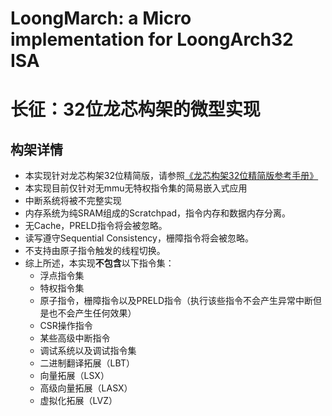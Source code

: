 # LoongMarch: a Micro implementation for LoongArch32 ISA
# 长征：32位龙芯构架的微型实现

## 构架详情
* 本实现针对龙芯构架32位精简版，请参照[《龙芯构架32位精简版参考手册》](http://www.loongson.cn/uploadfile/cpu/LoongsonArch32.pdf)
* 本实现目前仅针对无mmu无特权指令集的简易嵌入式应用
* 中断系统将被不完整实现
* 内存系统为纯SRAM组成的Scratchpad，指令内存和数据内存分离。
* 无Cache，PRELD指令将会被忽略。
* 读写遵守Sequential Consistency，栅障指令将会被忽略。
* 不支持由原子指令触发的线程切换。
* 综上所述，本实现**不包含**以下指令集：
    * 浮点指令集
    * 特权指令集
    * 原子指令，栅障指令以及PRELD指令（执行该些指令不会产生异常中断但是也不会产生任何效果）
    * CSR操作指令
    * 某些高级中断指令
    * 调试系统以及调试指令集  
    * 二进制翻译拓展（LBT）
    * 向量拓展（LSX）
    * 高级向量拓展（LASX）
    * 虚拟化拓展（LVZ）
    